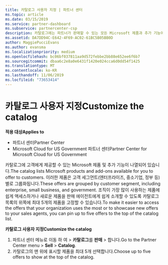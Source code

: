 ```yaml
---
title: 카탈로그 사용자 지정 | 파트너 센터
ms.topic: article
ms.date: 03/15/2019
ms.service: partner-dashboard
ms.subservice: partnercenter-csp
description: 카탈로그에는 파트너가 판매할 수 있는 모든 Microsoft 제품과 추가 기능이 나열됩니다.
ms.assetid: DA7DD94C-E642-4F69-AC02-61BC5B05BB0D
author: MaggiePucciEvans
ms.author: evansma
ms.localizationpriority: medium
ms.openlocfilehash: bc06bf037811aa9d572febbe2bb88e652ee6f6b7
ms.sourcegitcommit: dbaa6c2e8a0e6431f1420e024cca6d0dd54f1425
ms.translationtype: MT
ms.contentlocale: ko-KR
ms.lasthandoff: 11/06/2019
ms.locfileid: "73653414"
---
```

# <a name="customize-the-catalog"></a><span data-ttu-id="dd905-103">카탈로그 사용자 지정</span><span class="sxs-lookup"><span data-stu-id="dd905-103">Customize the catalog</span></span>

<span data-ttu-id="dd905-104">**적용 대상**</span><span class="sxs-lookup"><span data-stu-id="dd905-104">**Applies to**</span></span>

-  <span data-ttu-id="dd905-105">파트너 센터</span><span class="sxs-lookup"><span data-stu-id="dd905-105">Partner Center</span></span>
-  <span data-ttu-id="dd905-106">Microsoft Cloud for US Government 파트너 센터</span><span class="sxs-lookup"><span data-stu-id="dd905-106">Partner Center for Microsoft Cloud for US Government</span></span>


<span data-ttu-id="dd905-107">카탈로그에 고객에게 제공할 수 있는 Microsoft 제품 및 추가 기능이 나열되어 있습니다.</span><span class="sxs-lookup"><span data-stu-id="dd905-107">The catalog lists Microsoft products and add-ons available for you to offer to customers.</span></span> <span data-ttu-id="dd905-108">이러한 제품은 고객 세그먼트(엔터프라이즈, 중소기업, 정부 등)별로 그룹화됩니다.</span><span class="sxs-lookup"><span data-stu-id="dd905-108">These offers are grouped by customer segment, including enterprise, small business, and government.</span></span> <span data-ttu-id="dd905-109">조직이 가장 많이 사용하는 제품에 쉽게 액세스하거나 새로운 제품을 판매 에이전트에게 쉽게 소개할 수 있도록 카탈로그 목록의 위쪽에 최대 5개의 제품을 고정할 수 있습니다.</span><span class="sxs-lookup"><span data-stu-id="dd905-109">To make it easier to access the offers that your organization uses the most or to showcase new offers to your sales agents, you can pin up to five offers to the top of the catalog list.</span></span>

<span data-ttu-id="dd905-110">**카탈로그 사용자 지정**</span><span class="sxs-lookup"><span data-stu-id="dd905-110">**Customize the catalog**</span></span>

1.  <span data-ttu-id="dd905-111">파트너 센터 메뉴로 이동 하 여 &gt; **카탈로그**를 **판매** &gt; 합니다.</span><span class="sxs-lookup"><span data-stu-id="dd905-111">Go to the Partner Center menu &gt; **Sell** &gt; **Catalog**.</span></span>
2.  <span data-ttu-id="dd905-112">카탈로그의 맨 위에 표시할 제품을 최대 5개 선택합니다.</span><span class="sxs-lookup"><span data-stu-id="dd905-112">Choose up to five offers to show at the top of the catalog.</span></span>

 

 




